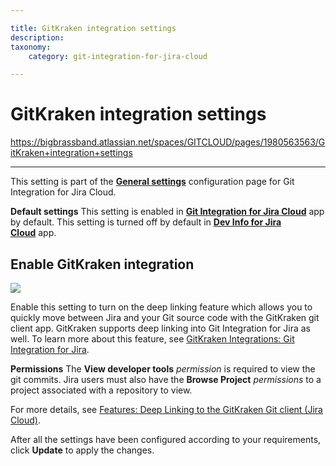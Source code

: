 ```yaml
---

title: GitKraken integration settings
description:
taxonomy:
    category: git-integration-for-jira-cloud

---
```


# GitKraken integration settings

<https://bigbrassband.atlassian.net/spaces/GITCLOUD/pages/1980563563/GitKraken+integration+settings>

* * *

This setting is part of the [**General settings**](/git-integration-for-jira-cloud/General-Settings) configuration page for Git Integration for Jira Cloud.

**Default settings**
This setting is enabled in [**Git Integration for Jira Cloud**](https://marketplace.atlassian.com/apps/4984/git-integration-for-jira?tab=overview&hosting=cloud) app by default.
This setting is turned off by default in [**Dev Info for Jira Cloud**](https://marketplace.atlassian.com/apps/1219270/dev-info-for-jira?hosting=cloud&tab=overview) app.

## Enable GitKraken integration

![](https://bigbrassband.atlassian.net/wiki/download/thumbnails/1980563563/gitcloud-gencfg-enable-gitkraken-integration.png?version=1&modificationDate=1645097027976&cacheVersion=1&api=v2&width=680&height=215)

Enable this setting to turn on the deep linking feature which allows you to quickly move between Jira and your Git source code with the GitKraken git client app. GitKraken supports deep linking into Git Integration for Jira as well. To learn more about this feature, see [GitKraken Integrations: Git Integration for Jira](https://support.gitkraken.com/integrations/git-integration-for-jira/).

**Permissions**
The **View developer tools** _permission_ is required to view the git commits. Jira users must also have the **Browse Project** _permissions_ to a project associated with a repository to view.


For more details, see [Features: Deep Linking to the GitKraken Git client (Jira Cloud)](/wiki/spaces/GITCLOUD/pages/1952579617/Deep+Linking+to+the+GitKraken+client).

After all the settings have been configured according to your requirements, click **Update** to apply the changes.

